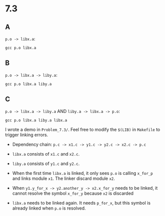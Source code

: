 # 7.3

## A

`p.o -> libx.a`:

```shell
gcc p.o libx.a
```

## B

`p.o -> libx.a -> liby.a`: 

```shell
gcc p.o libx.a liby.a
```

## C

`p.o -> libx.a -> liby.a` AND `liby.a -> libx.a -> p.o`:

```shell
gcc p.o libx.a liby.a libx.a
```

I wrote a demo in `Problem_7.3/`. Feel free to modify the `$(LIB)` in `Makefile` to trigger linking errors.

- Dependency chain: `p.c -> x1.c -> y1.c -> y2.c -> x2.c -> p.c`
- `libx.a` consists of `x1.c` and `x2.c`.
- `liby.a` consists of `y1.c` and `y2.c`.

- When the first time `libx.a` is linked, it only sees `p.o` is calling `x_for_p` and links module `x1`. The linker discard module `x2`.
- When `y1.y_for_x -> y2.another_y -> x2.x_for_y` needs to be linked, it cannot resolve the symbol `x_for_y` because `x2` is discarded
- `libx.a` needs to be linked again. It needs `p_for_x`, but this symbol is already linked when `p.o` is resolved.
